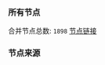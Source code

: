 ### 所有节点
合并节点总数: `1898`
[节点链接](https://raw.githubusercontent.com/rzhy1/11/master/sub/sub_merge_base64.txt)

### 节点来源

